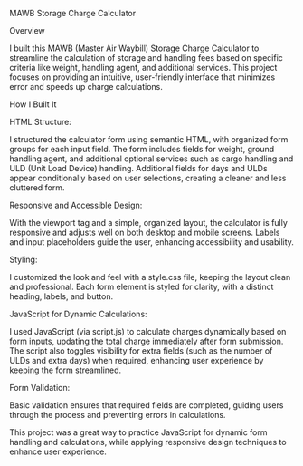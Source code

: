 MAWB Storage Charge Calculator

Overview

I built this MAWB (Master Air Waybill) Storage Charge Calculator to streamline the calculation of storage and handling fees based on specific criteria like weight, handling agent, and additional services. This project focuses on providing an intuitive, user-friendly interface that minimizes error and speeds up charge calculations.

How I Built It

HTML Structure:

I structured the calculator form using semantic HTML, with organized form groups for each input field. The form includes fields for weight, ground handling agent, and additional optional services such as cargo handling and ULD (Unit Load Device) handling.
Additional fields for days and ULDs appear conditionally based on user selections, creating a cleaner and less cluttered form.

Responsive and Accessible Design:

With the <meta> viewport tag and a simple, organized layout, the calculator is fully responsive and adjusts well on both desktop and mobile screens.
Labels and input placeholders guide the user, enhancing accessibility and usability.

Styling:

I customized the look and feel with a style.css file, keeping the layout clean and professional. Each form element is styled for clarity, with a distinct heading, labels, and button.

JavaScript for Dynamic Calculations:

I used JavaScript (via script.js) to calculate charges dynamically based on form inputs, updating the total charge immediately after form submission.
The script also toggles visibility for extra fields (such as the number of ULDs and extra days) when required, enhancing user experience by keeping the form streamlined.

Form Validation:

Basic validation ensures that required fields are completed, guiding users through the process and preventing errors in calculations.

This project was a great way to practice JavaScript for dynamic form handling and calculations, while applying responsive design techniques to enhance user experience.
